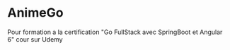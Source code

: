 # AnimeGo
Pour formation a la certification "Go FullStack avec SpringBoot et Angular 6" cour sur Udemy

